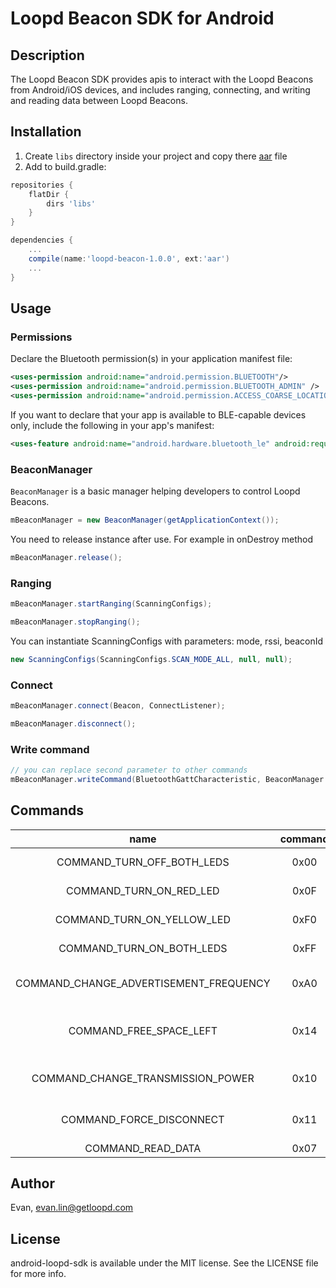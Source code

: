 # Loopd Beacon SDK for Android

## Description
The Loopd Beacon SDK provides apis to interact with the Loopd Beacons from Android/iOS devices, and includes ranging, connecting, and writing and reading data between Loopd Beacons.

## Installation
1. Create `libs` directory inside your project and copy there [aar](https://storage.googleapis.com/android-beacon-sdk/loopd-beacon-1.0.0.aar) file
2. Add to build.gradle:

```groovy
repositories {
    flatDir {
        dirs 'libs'
    }
}
```

```groovy
dependencies {
    ...
    compile(name:'loopd-beacon-1.0.0', ext:'aar')
    ...
}
```

## Usage
### Permissions
Declare the Bluetooth permission(s) in your application manifest file:
```xml
<uses-permission android:name="android.permission.BLUETOOTH"/>
<uses-permission android:name="android.permission.BLUETOOTH_ADMIN" />
<uses-permission android:name="android.permission.ACCESS_COARSE_LOCATION"/>
```
If you want to declare that your app is available to BLE-capable devices only, include the following in your app's manifest:
```xml
<uses-feature android:name="android.hardware.bluetooth_le" android:required="true"/>
```

### BeaconManager
`BeaconManager` is a basic manager helping developers to control Loopd Beacons.
```java
mBeaconManager = new BeaconManager(getApplicationContext());
```
You need to release instance after use. For example in onDestroy method
```java
mBeaconManager.release();
```

### Ranging
```java
mBeaconManager.startRanging(ScanningConfigs);
```
```java
mBeaconManager.stopRanging();
```
You can instantiate ScanningConfigs with parameters: mode, rssi, beaconId
```java
new ScanningConfigs(ScanningConfigs.SCAN_MODE_ALL, null, null);
```

### Connect
```java
mBeaconManager.connect(Beacon, ConnectListener);
```
```java
mBeaconManager.disconnect();
```

### Write command
```java
// you can replace second parameter to other commands
mBeaconManager.writeCommand(BluetoothGattCharacteristic, BeaconManager.COMMAND_TURN_ON_BOTH_LEDS);
```

## Commands
|name| command | action  |
|:-------:|:-------:|:-------:|
|COMMAND_TURN_OFF_BOTH_LEDS| 0x00 | Switch off both LEDs |
|COMMAND_TURN_ON_RED_LED| 0x0F | Switch on red LED |
|COMMAND_TURN_ON_YELLOW_LED| 0xF0 | Switch on yellow LED |
|COMMAND_TURN_ON_BOTH_LEDS| 0xFF | Switch on both LEDs |
|COMMAND_CHANGE_ADVERTISEMENT_FREQUENCY| 0xA0 | Change the advertisement Frequency |
|COMMAND_FREE_SPACE_LEFT| 0x14 | Get the amount of free space left |
|COMMAND_CHANGE_TRANSMISSION_POWER| 0x10 | Change Transmission Power |
|COMMAND_FORCE_DISCONNECT| 0x11 | Force the device to disconnect |
|COMMAND_READ_DATA| 0x07 | Read data |

## Author

Evan, evan.lin@getloopd.com

## License

android-loopd-sdk is available under the MIT license. See the LICENSE file for more info.
